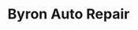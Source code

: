 ---
title: "Byron Auto Repair"
url: /byron/byron-auto-repair-frontage-road-northeast/
shop: Autowerkstatt
---